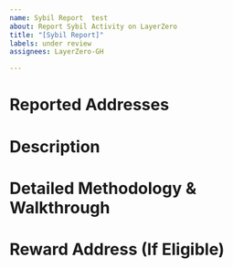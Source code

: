 ```yaml
---
name: Sybil Report  test
about: Report Sybil Activity on LayerZero  
title: "[Sybil Report]" 
labels: under review  
assignees: LayerZero-GH  

---
```


# Reported Addresses

# Description

# Detailed Methodology & Walkthrough

# Reward Address (If Eligible)
